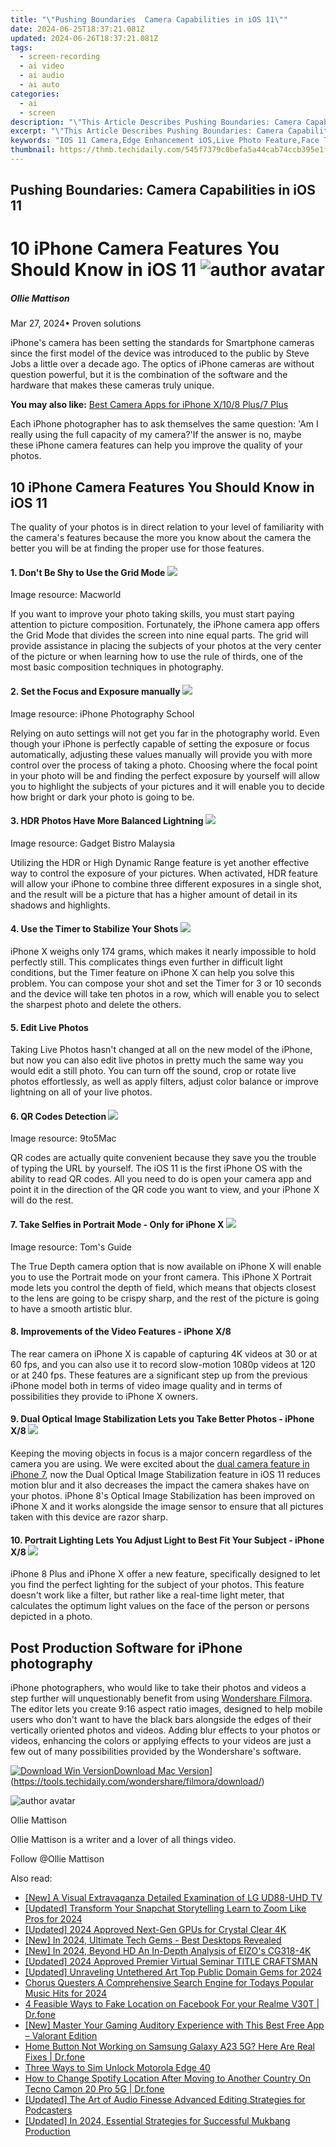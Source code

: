 ```yaml
---
title: "\"Pushing Boundaries  Camera Capabilities in iOS 11\""
date: 2024-06-25T18:37:21.081Z
updated: 2024-06-26T18:37:21.081Z
tags: 
  - screen-recording
  - ai video
  - ai audio
  - ai auto
categories: 
  - ai
  - screen
description: "\"This Article Describes Pushing Boundaries: Camera Capabilities in iOS 11\""
excerpt: "\"This Article Describes Pushing Boundaries: Camera Capabilities in iOS 11\""
keywords: "IOS 11 Camera,Edge Enhancement iOS,Live Photo Feature,Face Tracking iOS,Portrait Mode iOS,Lightning Flash iOS,Color Grading iOS"
thumbnail: https://thmb.techidaily.com/545f7379c0befa5a44cab74ccb395e1f4653a53c66c0461613d4a49d7a7f9a57.jpg
---
```


## Pushing Boundaries: Camera Capabilities in iOS 11

# 10 iPhone Camera Features You Should Know in iOS 11 ![author avatar](https://images.wondershare.com/filmora/article-images/ollie-mattison.jpg)

##### Ollie Mattison

 Mar 27, 2024• Proven solutions

 iPhone's camera has been setting the standards for Smartphone cameras since the first model of the device was introduced to the public by Steve Jobs a little over a decade ago. The optics of iPhone cameras are without question powerful, but it is the combination of the software and the hardware that makes these cameras truly unique.

**You may also like:** [Best Camera Apps for iPhone X/10/8 Plus/7 Plus](https://tools.techidaily.com/wondershare/filmora/download/)

 Each iPhone photographer has to ask themselves the same question: 'Am I really using the full capacity of my camera?'If the answer is no, maybe these iPhone camera features can help you improve the quality of your photos.

## 10 iPhone Camera Features You Should Know in iOS 11

 The quality of your photos is in direct relation to your level of familiarity with the camera's features because the more you know about the camera the better you will be at finding the proper use for those features.

#### 1\. Don't Be Shy to Use the Grid Mode ![](https://images.wondershare.com/filmora/article-images/grid-mode-iphone.jpg)

 Image resource: Macworld

 If you want to improve your photo taking skills, you must start paying attention to picture composition. Fortunately, the iPhone camera app offers the Grid Mode that divides the screen into nine equal parts. The grid will provide assistance in placing the subjects of your photos at the very center of the picture or when learning how to use the rule of thirds, one of the most basic composition techniques in photography.

#### 2\. Set the Focus and Exposure manually ![](https://images.wondershare.com/filmora/article-images/set-focus-iphone.jpg)

 Image resource: iPhone Photography School

 Relying on auto settings will not get you far in the photography world. Even though your iPhone is perfectly capable of setting the exposure or focus automatically, adjusting these values manually will provide you with more control over the process of taking a photo. Choosing where the focal point in your photo will be and finding the perfect exposure by yourself will allow you to highlight the subjects of your pictures and it will enable you to decide how bright or dark your photo is going to be.

#### 3\. HDR Photos Have More Balanced Lightning ![](https://images.wondershare.com/filmora/article-images/turn-on-hdr.jpg)

 Image resource: Gadget Bistro Malaysia

 Utilizing the HDR or High Dynamic Range feature is yet another effective way to control the exposure of your pictures. When activated, HDR feature will allow your iPhone to combine three different exposures in a single shot, and the result will be a picture that has a higher amount of detail in its shadows and highlights.

#### 4\. Use the Timer to Stabilize Your Shots ![](https://images.wondershare.com/filmora/article-images/use-timer-on-iphone.jpg)

 iPhone X weighs only 174 grams, which makes it nearly impossible to hold perfectly still. This complicates things even further in difficult light conditions, but the Timer feature on iPhone X can help you solve this problem. You can compose your shot and set the Timer for 3 or 10 seconds and the device will take ten photos in a row, which will enable you to select the sharpest photo and delete the others.

#### 5\. Edit Live Photos

 Taking Live Photos hasn't changed at all on the new model of the iPhone, but now you can also edit live photos in pretty much the same way you would edit a still photo. You can turn off the sound, crop or rotate live photos effortlessly, as well as apply filters, adjust color balance or improve lightning on all of your live photos.

#### 6\. QR Codes Detection ![](https://images.wondershare.com/filmora/article-images/qr-detection-iphone.jpg)

 Image resource: 9to5Mac

 QR codes are actually quite convenient because they save you the trouble of typing the URL by yourself. The iOS 11 is the first iPhone OS with the ability to read QR codes. All you need to do is open your camera app and point it in the direction of the QR code you want to view, and your iPhone X will do the rest.

#### 7\. Take Selfies in Portrait Mode - Only for iPhone X ![](https://images.wondershare.com/filmora/article-images/selfie-portrait-mode-iphone.jpg)

 Image resource: Tom's Guide

 The True Depth camera option that is now available on iPhone X will enable you to use the Portrait mode on your front camera. This iPhone X Portrait mode lets you control the depth of field, which means that objects closest to the lens are going to be crispy sharp, and the rest of the picture is going to have a smooth artistic blur.

#### 8\. Improvements of the Video Features - iPhone X/8

 The rear camera on iPhone X is capable of capturing 4K videos at 30 or at 60 fps, and you can also use it to record slow-motion 1080p videos at 120 or at 240 fps. These features are a significant step up from the previous iPhone model both in terms of video image quality and in terms of possibilities they provide to iPhone X owners.

#### 9\. Dual Optical Image Stabilization Lets you Take Better Photos - iPhone X/8 ![](https://images.wondershare.com/filmora/article-images/dual-image-stabilization-iphone.jpg)

 Keeping the moving objects in focus is a major concern regardless of the camera you are using. We were excited about the [dual camera feature in iPhone 7](https://tools.techidaily.com/wondershare/filmora/download/), now the Dual Optical Image Stabilization feature in iOS 11 reduces motion blur and it also decreases the impact the camera shakes have on your photos. iPhone 8's Optical Image Stabilization has been improved on iPhone X and it works alongside the image sensor to ensure that all pictures taken with this device are razor sharp.

#### 10\. Portrait Lighting Lets You Adjust Light to Best Fit Your Subject - iPhone X/8 ![](https://images.wondershare.com/filmora/article-images/portrait-lighting-iphone.jpg)

 iPhone 8 Plus and iPhone X offer a new feature, specifically designed to let you find the perfect lighting for the subject of your photos. This feature doesn't work like a filter, but rather like a real-time light meter, that calculates the optimum light values on the face of the person or persons depicted in a photo.

## Post Production Software for iPhone photography

 iPhone photographers, who would like to take their photos and videos a step further will unquestionably benefit from using [Wondershare Filmora](https://tools.techidaily.com/wondershare/filmora/download/). The editor lets you create 9:16 aspect ratio images, designed to help mobile users who don't want to have the black bars alongside the edges of their vertically oriented photos and videos. Adding blur effects to your photos or videos, enhancing the colors or applying effects to your videos are just a few out of many possibilities provided by the Wondershare's software.

[![Download Win Version](https://images.wondershare.com/filmora/guide/download-btn-win.jpg)](https://tools.techidaily.com/wondershare/filmora/download/)[Download Mac Version](https://images.wondershare.com/filmora/guide/download-btn-mac.jpg)](https://tools.techidaily.com/wondershare/filmora/download/)

![author avatar](https://images.wondershare.com/filmora/article-images/ollie-mattison.jpg)

Ollie Mattison

Ollie Mattison is a writer and a lover of all things video.

Follow @Ollie Mattison


<ins class="adsbygoogle"
     style="display:block"
     data-ad-format="autorelaxed"
     data-ad-client="ca-pub-7571918770474297"
     data-ad-slot="1223367746"></ins>



<ins class="adsbygoogle"
     style="display:block"
     data-ad-client="ca-pub-7571918770474297"
     data-ad-slot="8358498916"
     data-ad-format="auto"
     data-full-width-responsive="true"></ins>


<span class="atpl-alsoreadstyle">Also read:</span>
<div><ul>
<li><a href="https://fox-helps.techidaily.com/new-a-visual-extravaganza-detailed-examination-of-lg-ud88-uhd-tv/"><u>[New] A Visual Extravaganza  Detailed Examination of LG UD88-UHD TV</u></a></li>
<li><a href="https://fox-helps.techidaily.com/updated-transform-your-snapchat-storytelling-learn-to-zoom-like-pros-for-2024/"><u>[Updated] Transform Your Snapchat Storytelling  Learn to Zoom Like Pros for 2024</u></a></li>
<li><a href="https://fox-helps.techidaily.com/updated-2024-approved-next-gen-gpus-for-crystal-clear-4k/"><u>[Updated] 2024 Approved  Next-Gen GPUs for Crystal Clear 4K</u></a></li>
<li><a href="https://fox-helps.techidaily.com/new-in-2024-ultimate-tech-gems-best-desktops-revealed/"><u>[New] In 2024, Ultimate Tech Gems - Best Desktops Revealed</u></a></li>
<li><a href="https://fox-helps.techidaily.com/new-in-2024-beyond-hd-an-in-depth-analysis-of-eizos-cg318-4k/"><u>[New] In 2024, Beyond HD  An In-Depth Analysis of EIZO's CG318-4K</u></a></li>
<li><a href="https://fox-helps.techidaily.com/updated-2024-approved-premier-virtual-seminar-title-craftsman/"><u>[Updated] 2024 Approved  Premier Virtual Seminar TITLE CRAFTSMAN</u></a></li>
<li><a href="https://fox-helps.techidaily.com/updated-unraveling-untethered-art-top-public-domain-gems-for-2024/"><u>[Updated] Unraveling Untethered Art  Top Public Domain Gems for 2024</u></a></li>
<li><a href="https://audio-shaping.techidaily.com/chorus-questers-a-comprehensive-search-engine-for-todays-popular-music-hits-for-2024/"><u>Chorus Questers A Comprehensive Search Engine for Todays Popular Music Hits for 2024</u></a></li>
<li><a href="https://location-social.techidaily.com/4-feasible-ways-to-fake-location-on-facebook-for-your-realme-v30t-drfone-by-drfone-virtual-android/"><u>4 Feasible Ways to Fake Location on Facebook For your Realme V30T | Dr.fone</u></a></li>
<li><a href="https://extra-guidance.techidaily.com/new-master-your-gaming-auditory-experience-with-this-best-free-app-valorant-edition/"><u>[New] Master Your Gaming Auditory Experience with This Best Free App – Valorant Edition</u></a></li>
<li><a href="https://change-location.techidaily.com/home-button-not-working-on-samsung-galaxy-a23-5g-here-are-real-fixes-drfone-by-drfone-fix-android-problems-fix-android-problems/"><u>Home Button Not Working on Samsung Galaxy A23 5G? Here Are Real Fixes | Dr.fone</u></a></li>
<li><a href="https://sim-unlock.techidaily.com/three-ways-to-sim-unlock-motorola-edge-40-by-drfone-android/"><u>Three Ways to Sim Unlock Motorola Edge 40</u></a></li>
<li><a href="https://fake-location.techidaily.com/how-to-change-spotify-location-after-moving-to-another-country-on-tecno-camon-20-pro-5g-drfone-by-drfone-virtual-android/"><u>How to Change Spotify Location After Moving to Another Country On Tecno Camon 20 Pro 5G | Dr.fone</u></a></li>
<li><a href="https://some-approaches.techidaily.com/updated-the-art-of-audio-finesse-advanced-editing-strategies-for-podcasters/"><u>[Updated] The Art of Audio Finesse  Advanced Editing Strategies for Podcasters</u></a></li>
<li><a href="https://facebook-video-footage.techidaily.com/updated-in-2024-essential-strategies-for-successful-mukbang-production/"><u>[Updated] In 2024, Essential Strategies for Successful Mukbang Production</u></a></li>
</ul></div>
